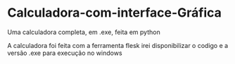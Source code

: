 # Calculadora-com-interface-Gráfica
Uma calculadora completa, em .exe, feita em python

A calculadora foi feita com a ferramenta flesk
irei disponibilizar o codigo e a versão .exe para execução no windows 
